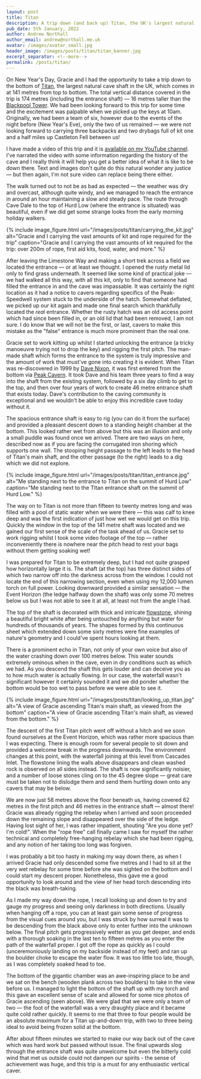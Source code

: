```yaml
---
layout: post
title: Titan
description: A trip down (and back up) Titan, the UK's largest natural cave shaft.
pub_date: 5th January, 2022
author: Andrew Northall
author_email: andrew@northall.me.uk
avatar: /images/avatar_small.jpg
header_image: /images/posts/titan/titan_banner.jpg
excerpt_separator: <!--more-->
permalink: /posts/titan/
---
```


On New Year's Day, Gracie and I had the opportunity to take a trip down to the bottom of [Titan](https://en.wikipedia.org/wiki/Titan_(cave)), the largest natural cave shaft in the UK, which comes in at 141 metres from top to bottom. The total vertical distance covered in the trip is 174 metres (including the entrance shaft) &mdash; 16 metres taller than the [Blackpool Tower](https://en.wikipedia.org/wiki/Blackpool_Tower). We had been looking forward to this trip for some time and the excitement was palpable when we picked up the keys at 10am. Originally, we had been a team of six, however due to the events of the night before (New Year's Eve), only the two of us remained &mdash; we were not looking forward to carrying three backpacks and two drybags full of kit one and a half miles up Castleton Fell between us!

I have made a video of this trip and it is [available on my YouTube channel](https://www.youtube.com/watch?v=Jp1Ak2l7bew). I've narrated the video with some information regarding the history of the cave and I really think it will help you get a better idea of what it is like to be down there. Text and images don't quite do this natural wonder any justice &mdash; but then again, I'm not sure video can replace being there either.

The walk turned out to not be as bad as expected &mdash; the weather was dry and overcast, although quite windy, and we managed to reach the entrance in around an hour maintaining a slow and steady pace. The route through Cave Dale to the top of Hurd Low (where the entrance is situated) was beautiful, even if we did get some strange looks from the early morning holiday walkers. 

<!--more-->

{% include image_figure.html url="/images/posts/titan/carrying_the_kit.jpg" alt="Gracie and I carrying the vast amounts of kit and rope required for the trip" caption="Gracie and I carrying the vast amounts of kit required for the trip: over 200m of rope, first aid kits, food, water, and more." %}

After leaving the Limestone Way and making a short trek across a field we located the entrance &mdash; or at least we thought. I opened the rusty metal lid only to find grass underneath. It seemed like some kind of practical joke &mdash; we had walked all this way, with all this kit, only to find that someone had filled the entrance in and the cave was impassable. It was certainly the right location as it had a notice to cavers regarding specifics of the Peak-Speedwell system stuck to the underside of the hatch. Somewhat deflated, we picked up our kit again and made one final search which thankfully located the *real* entrance. Whether the rusty hatch was an old access point which had since been filled in, or an old lid that had been removed, I am not sure. I do know that we will not be the first, or last, cavers to make this mistake as the "false" entrance is much more prominent than the real one.

Gracie set to work kitting up whilst I started unlocking the entrance (a tricky manoeuvre trying not to drop the key) and rigging the first pitch. The man-made shaft which forms the entrance to the system is truly impressive and the amount of work that must've gone into creating it is evident. When Titan was re-discovered in 1999 by [Dave Nixon](http://news.bbc.co.uk/1/hi/england/leicestershire/6122884.stm), it was first entered from the bottom via [Peak Cavern](https://www.peakspeedwell.info/). It took Dave and his team three years to find a way into the shaft from the existing system, followed by a six day climb to get to the top, and then over four years of work to create 46 metre entrance shaft that exists today. Dave's contribution to the caving community is exceptional and we wouldn't be able to enjoy this incredible cave today without it.

The spacious entrance shaft is easy to rig (you can do it from the surface) and provided a pleasant descent down to a standing height chamber at the bottom. This looked rather wet from above but this was an illusion and only a small puddle was found once we arrived. There are two ways on here, described now as if you are facing the corrugated iron shoring which supports one wall. The stooping height passage to the left leads to the head of Titan's main shaft, and the other passage (to the right) leads to a dig which we did not explore.

{% include image_figure.html url="/images/posts/titan/titan_entrance.jpg" alt="Me standing next to the entrance to Titan on the summit of Hurd Low" caption="Me standing next to the TItan entrance shaft on the summit of Hurd Low." %}

The way on to Titan is not more than fifteen to twenty metres long and was filled with a pool of static water when we were there &mdash; this was calf to knee deep and was the first indication of just how wet we would get on this trip. Quickly the window in the top of the 141 metre shaft was located and we gained our first sense of the scale of the task ahead of us. Gracie set to work rigging whilst I took some video footage of the top &mdash; rather inconveniently there is nowhere near the pitch head to rest your bags without them getting soaking wet! 

I was prepared for Titan to be extremely deep, but I had not quite grasped how horizontally large it is. The shaft (at the top) has three distinct sides of which two narrow off into the darkness across from the window. I could not locate the end of this narrowing section, even when using my 12,000 lumen torch on full power. Looking downward provided a similar sensation &mdash; the Event Horizon (the ledge halfway down the shaft) was only some 70 metres below us but I was not able to see it at all, at least not from the angle I had.

The top of the shaft is decorated with thick and intricate [flowstone](https://en.wikipedia.org/wiki/Flowstone), shining a beautiful bright white after being untouched by anything but water for hundreds of thousands of years. The shapes formed by this continuous sheet which extended down some sixty metres were fine examples of nature's geometry and I could've spent hours looking at them.

There is a prominent echo in Titan, not only of your own voice but also of the water crashing down over 100 metres below. This water sounds extremely ominous when in the cave, even in dry conditions such as which we had. As you descend the shaft this gets louder and can deceive you as to how much water is actually flowing. In our case, the waterfall wasn't significant however it certainly sounded it and we did ponder whether the bottom would be too wet to pass before we were able to see it.

{% include image_figure.html url="/images/posts/titan/looking_up_titan.jpg" alt="A view of Gracie ascending Titan's main shaft, as viewed from the bottom" caption="A view of Gracie ascending Titan's main shaft, as viewed from the bottom." %}

The descent of the first Titan pitch went off without a hitch and we soon found ourselves at the Event Horizon, which was rather more spacious than I was expecting. There is enough room for several people to sit down and provided a welcome break in the progress downwards. The environment changes at this point, with the waterfall joining at this level from Cascades Inlet. The flowstone lining the walls above disappears and clean washed rock is observed on all sides instead. The shaft is now significantly noisier, and a number of loose stones cling on to the 45 degree slope &mdash; great care must be taken not to dislodge them and send them hurtling down onto any cavers that may be below.

We are now just 58 metres above the floor beneath us, having covered 62 metres in the first pitch and 46 metres in the entrance shaft &mdash; almost there! Gracie was already rigging the rebelay when I arrived and soon proceeded down the remaining slope and disappeared over the side of the ledge. Having lost sight of her, I was rather impatient, shouting "Are you done yet? I'm cold!". When the "rope free" call finally came I saw for myself the rather technical and completely free-hanging rebelay which she had been rigging, and any notion of her taking too long was forgiven. 

I was probably a bit too hasty in making my way down there, as when I arrived Gracie had only descended some five metres and I had to sit at the very wet rebelay for some time before she was sighted on the bottom and I could start my descent proper. Nonetheless, this gave me a good opportunity to look around and the view of her head torch descending into the black was breath-taking.

As I made my way down the rope, I recall looking up and down to try and gauge my progress and seeing only darkness in both directions. Usually when hanging off a rope, you can at least gain some sense of progress from the visual cues around you, but I was struck by how surreal it was to be descending from the black above only to enter further into the unknown below. The final pitch gets progressively wetter as you get deeper, and ends with a thorough soaking in the last ten to fifteen metres as you enter the path of the waterfall proper. I got off the rope as quickly as I could (unceremoniously landing on my backside instead of my feet) and ran up the boulder choke to escape the water flow. It was too little too late, though, as I was completely soaked head to toe.

The bottom of the gigantic chamber was an awe-inspiring place to be and we sat on the bench (wooden plank across two boulders) to take in the view before us. I managed to light the bottom of the shaft up with my torch and this gave an excellent sense of scale and allowed for some nice photos of Gracie ascending (seen above). We were glad that we were only a team of two &mdash; the foot of the waterfall was a very draughty place and it became quite cold rather quickly. It seems to me that three to four people would be an absolute maximum for a Titan up-and-down trip, with two to three being ideal to avoid being frozen solid at the bottom.

After about fifteen minutes we started to make our way back out of the cave which was hard work but passed without issue. The final upwards slog through the entrance shaft was quite unwelcome but even the bitterly cold wind that met us outside could not dampen our spirits - the sense of achievement was huge, and this trip is a must for any enthusiastic vertical caver.